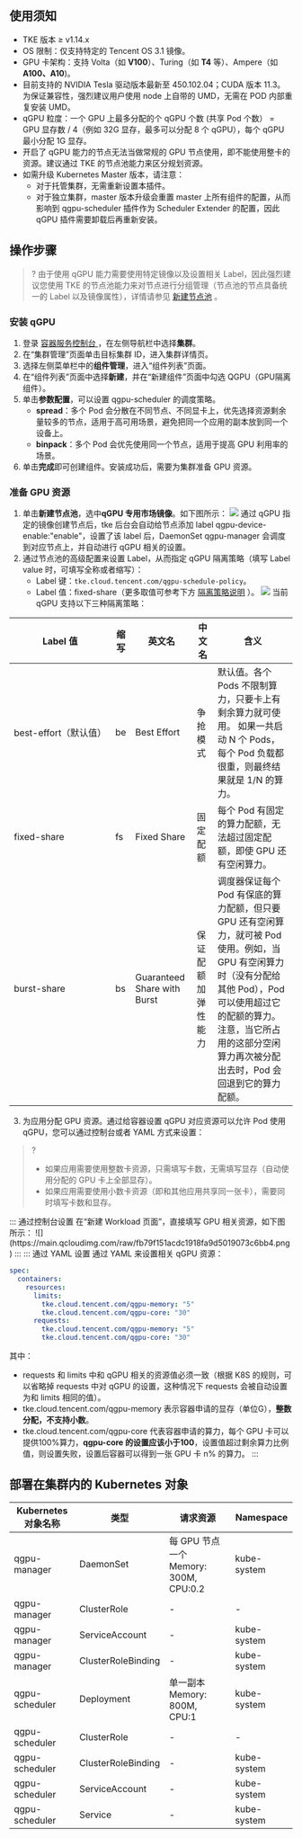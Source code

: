 ## 使用须知

- TKE 版本 ≥ v1.14.x
- OS 限制：仅支持特定的 Tencent OS 3.1 镜像。
- GPU 卡架构：支持 Volta（如 **V100**）、Turing（如 **T4** 等）、Ampere（如**A100、A10**)。
- 目前支持的 NVIDIA Tesla 驱动版本最新至 450.102.04；CUDA 版本 11.3。为保证兼容性，强烈建议用户使用 node 上自带的 UMD，无需在 POD 内部重复安装 UMD。
- qGPU 粒度：一个 GPU 上最多分配的个 qGPU 个数 (共享 Pod 个数） = GPU 显存数 / 4（例如 32G 显存，最多可以分配 8 个 qGPU），每个 qGPU 最小分配 1G 显存。
- 开启了 qGPU 能力的节点无法当做常规的 GPU 节点使用，即不能使用整卡的资源。建议通过 TKE 的节点池能力来区分规划资源。
- 如需升级 Kubernetes Master 版本，请注意：
  - 对于托管集群，无需重新设置本插件。
  - 对于独立集群，master 版本升级会重置 master 上所有组件的配置，从而影响到 qgpu-scheduler 插件作为 Scheduler Extender 的配置，因此 qGPU 插件需要卸载后再重新安装。

## 操作步骤

>? 由于使用 qGPU 能力需要使用特定镜像以及设置相关 Label，因此强烈建议您使用 TKE 的节点池能力来对节点进行分组管理（节点池的节点具备统一的 Label 以及镜像属性），详情请参见 [新建节点池](https://cloud.tencent.com/document/product/457/43735) 。

### 安装 qGPU 
1. 登录 [容器服务控制台 ](https://console.qcloud.com/tke2)，在左侧导航栏中选择**集群**。
2. 在“集群管理”页面单击目标集群 ID，进入集群详情页。
3. 选择左侧菜单栏中的**组件管理**，进入“组件列表”页面。
4. 在“组件列表”页面中选择**新建**，并在“新建组件”页面中勾选 QGPU（GPU隔离组件）。
5. 单击**参数配置**，可以设置 qgpu-scheduler 的调度策略。
   - **spread**：多个 Pod 会分散在不同节点、不同显卡上，优先选择资源剩余量较多的节点，适用于高可用场景，避免把同一个应用的副本放到同一个设备上。
   - **binpack**：多个 Pod 会优先使用同一个节点，适用于提高 GPU 利用率的场景。
6. 单击**完成**即可创建组件。安装成功后，需要为集群准备 GPU 资源。


### 准备 GPU 资源
1. 单击**新建节点池**，选中**qGPU 专用市场镜像**。如下图所示：
     ![](https://main.qcloudimg.com/raw/af37f83b8a65b4772587c9138fdfbb1e.png)
     通过 qGPU 指定的镜像创建节点后，tke 后台会自动给节点添加 label qgpu-device-enable:"enable"，设置了该 label 后，DaemonSet qgpu-manager 会调度到对应节点上，并自动进行 qGPU 相关的设置。
2. 通过节点池的高级配置来设置 Label，从而指定 qGPU 隔离策略（填写 Label value 时，可填写全称或者缩写）：
      - Label 键：`tke.cloud.tencent.com/qgpu-schedule-policy`。
      - Label 值：fixed-share（更多取值可参考下方 [隔离策略说明](#table) ）。
   ![](https://main.qcloudimg.com/raw/0d062a7c9b0cf648298e53f6ecddc267.png)
    当前 qGPU 支持以下三种隔离策略：[](id:table)
<table>
<thead>
<tr>
<th>Label 值</th>
<th>缩写</th>
<th>英文名</th>
<th>中文名</th>
<th>含义</th>
</tr>
</thead>
<tbody><tr>
<td nowrap="nowrap">best-effort（默认值）</td>
<td>be</td>
<td>Best Effort</td>
<td>争抢模式</td>
<td>默认值。各个 Pods 不限制算力，只要卡上有剩余算力就可使用。  如果一共启动 N 个 Pods，每个 Pod 负载都很重，则最终结果就是 1/N 的算力。</td>
</tr>
<tr>
<td>fixed-share</td>
<td>fs</td>
<td>Fixed Share</td>
<td>固定配额</td>
<td>每个 Pod 有固定的算力配额，无法超过固定配额，即使 GPU 还有空闲算力。</td>
</tr>
<tr>
<td>burst-share</td>
<td>bs</td>
<td>Guaranteed Share with Burst</td>
<td>保证配额加弹性能力</td>
<td>调度器保证每个 Pod 有保底的算力配额，但只要 GPU 还有空闲算力，就可被 Pod 使用。例如，当 GPU 有空闲算力时（没有分配给其他 Pod），Pod 可以使用超过它的配额的算力。注意，当它所占用的这部分空闲算力再次被分配出去时，Pod 会回退到它的算力配额。</td>
</tr>
</tbody></table>

3. 为应用分配 GPU 资源。通过给容器设置 qGPU 对应资源可以允许 Pod 使用 qGPU，您可以通过控制台或者 YAML 方式来设置：
>?
> - 如果应用需要使用整数卡资源，只需填写卡数，无需填写显存（自动使用分配的 GPU 卡上全部显存）。
> - 如果应用需要使用小数卡资源（即和其他应用共享同一张卡），需要同时填写卡数和显存。
>
<dx-tabs>
   ::: 通过控制台设置
   在“新建 Workload 页面”，直接填写 GPU 相关资源，如下图所示：
   ![](https://main.qcloudimg.com/raw/fb79f151acdc1918fa9d5019073c6bb4.png)
   :::
   ::: 通过 YAML 设置
   通过 YAML 来设置相关 qGPU 资源：

```yaml
spec:
  containers:
    resources:
      limits:
        tke.cloud.tencent.com/qgpu-memory: "5"
        tke.cloud.tencent.com/qgpu-core: "30"
      requests:
        tke.cloud.tencent.com/qgpu-memory: "5"
        tke.cloud.tencent.com/qgpu-core: "30"
```

其中：

- requests 和 limits 中和 qGPU 相关的资源值必须一致（根据 K8S 的规则，可以省略掉 requests 中对 qGPU 的设置，这种情况下 requests 会被自动设置为和 limits 相同的值）。
- tke.cloud.tencent.com/qgpu-memory 表示容器申请的显存（单位G），**整数分配，不支持小数**。
- tke.cloud.tencent.com/qgpu-core 代表容器申请的算力，每个 GPU 卡可以提供100%算力，**qgpu-core 的设置应该小于100**，设置值超过剩余算力比例值，则设置失败，设置后容器可以得到一张 GPU 卡 n% 的算力。
  :::
  </dx-tabs>




## 部署在集群内的 Kubernetes 对象

| Kubernetes 对象名称 | 类型               | 请求资源                              | Namespace   |
| ------------------- | ------------------ | ------------------------------------- | ----------- |
| qgpu-manager        | DaemonSet          | 每 GPU 节点一个 Memory: 300M, CPU:0.2 | kube-system |
| qgpu-manager        | ClusterRole        | -                                     | -           |
| qgpu-manager        | ServiceAccount     | -                                     | kube-system |
| qgpu-manager        | ClusterRoleBinding | -                                     | kube-system |
| qgpu-scheduler      | Deployment         | 单一副本 Memory: 800M, CPU:1          | kube-system |
| qgpu-scheduler      | ClusterRole        | -                                     | -           |
| qgpu-scheduler      | ClusterRoleBinding | -                                     | kube-system |
| qgpu-scheduler      | ServiceAccount     | -                                     | kube-system |
| qgpu-scheduler      | Service            | -                                     | kube-system |

